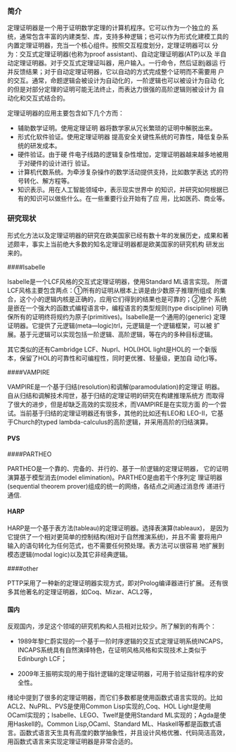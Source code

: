### 简介

定理证明器是一个用于证明数学定理的计算机程序。它可以作为一个独立的 系统，通常包含丰富的内建类型、库，支持多种逻辑；也可以作为形式化建模工具的内置定理证明器，充当一个核心组件。按照交互程度划分，定理证明器可以 分为：交互式定理证明器(也称为proof assistant)、自动定理证明器(ATP)以及 半自动定理证明器。对于交互式定理证叫器，用户输入。一行命令，然后证剧j器运 行并反馈结果；对于自动定理证明器，它以自动的方式完成整个证明而不需要用 户的交互。通常，命题逻辑会被设计为自动化的，一阶逻辑也可以被设计为自动 化的但是对部分定理的证明可能无法终止，而表达力很强的高阶逻辑则被设计为 自动化和交互式结合的。

定理证明器的应用主要包含如下几个方而：

+ 辅助数学证明。使用定理证明 器将数学家从冗长繁琐的证明中解脱出来。
+ 形式化软件验证。使用定理证明器 提高安全关键性系统的可靠性，降低复杂系统的研发成本。
+ 硬件验证。由于硬 件电子线路的逻辑复杂性增加，定理证明器越来越多地被用于对硬件的设计进行 验证。
+ 计算机代数系统。为牵涉复杂操作的数学活动提供支持，比如数学表达 式的符号转化、解方程等。
+ 知识表示。用在人工智能领域中，表示现实世界中 的知识，并研究如何根据已有的知识可以做些什么。在一些重要行业开始有了应 用，比如医药、商业等。

### 研究现状

形式化方法以及定理证明器的研究在欧美国家已经有数十年的发展历史，成果和著述颇丰，事实上当前绝大多数的知名定理证明器都是欧美国家的研究机构 研发出来的。

####Isabelle

Isabelle是一个LCF风格的交互式定理证明器，使用Standard ML语言实现。 所谓LCF风格主要包含两点：①所有的证明从根本上讲是由少数原子推理所组成 的集合，这个小的逻辑内核是正确的，应用它们得到的结果也是可靠的；②整个 系统是嵌在一个强大的函数式编程语言中，编程语言的类型规则(type discipline) 可确保所有的证明终将规约为原子(primitives)。Isabelle是一个通用的(generic) 定理证明器。它提供了元逻辑(meta—logic)trl，元逻辑是一个逻辑框架，可以被 扩展。基于元逻辑可以实现包括一阶逻辑、高阶逻辑，等在内的多种目标逻辑。

其它类似的还有Cambridge LCF、Nuprl、HOL(HOL light是HOL的 一个新版本，保留了HOL的可靠性和可编程性，同时更优雅、轻量级，更加自 动化)等。

####VAMPIRE

VAMPIRE是一个基于归结(resolution)和调解(paramodulation)的定理证 明器。自从归结和调解技术闯世，基于归结的定理证明的研究在构建推理系统方 而取得了很大的进步，但是却缺乏高效的实现技术，而VAMPIRE是在实现方面 的一个尝试。当前基于归结的定理证明器还有很多，其他的比如还有LEO和 LEO-II，它基于Church的typed  lambda-calculus的高阶逻辑，并采用高阶的归结演算。

#### PVS

####PARTHEO

PARTHEO是一个靠的、完备的、并行的、基于一阶逻辑的定理证明器， 它的证明演算基于模型消去(model elimination)。PARTHEO是由若干个序列定 理证明器(sequential theorem prover)组成的统一的网络，各结点之间通过消息传 递进行通信.

#### HARP

HARP是一个基于表方法(tableau)的定理证明器。选择表演算(tableaux)， 是因为它提供了一个相对更简单的控制结构(相对于自然推演系统)，并且不需 要将用户输入的语句转化为任何范式，也不需要任何预处理。表方法可以很容易 地扩展到模态逻辑(modal logic)以及其它非经典逻辑。

####other

PTTP采用了一种新的定理证明器实现方式，即对Prolog编译器进行扩展。 还有很多其他著名的定理证明器，如Coq、Mizar、ACL2等，



#### 国内

反观国内，涉足这个领域的研究机构和人员相对比较少。所了解到的有两个： 

+ 1989年黎仁蔚实现的一个基于一阶时序逻辑的交互式定理证明系统INCAPS， INCAPS系统具有自然演绎特色，在证明风格风格和实现技术上类似于Edinburgh LCF；

+ 2009年王振明实现的用于指针逻辑的定理证明器，可用于验证指针程序的安全性。

  

绪论中提到了很多的定理证明器，而它们多数都是使用函数式语言实现的。比如ACL2、NuPRL、PVS是使用Common Lisp实现的,Coq、HOL Light是使用OCaml实现的；Isabelle、LEGO、Twelf是使用Standard ML实现的；Agda是使用Haskell的。Common Lisp,OCaml、Standard ML、Haskell等都是函数式语言。函数式语言天生具有高度的数学抽象性，并且设计风格优雅、代码简洁高效，用函数式语言来实现定理证明器是非常合适的。